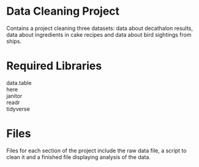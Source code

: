 # Data Cleaning Project
Contains a project cleaning three datasets: data about decathalon results, data about ingredients in cake recipes and data about bird sightings from ships. 
# Required Libraries 
data.table 
<br> here
<br> janitor
<br> readr
<br> tidyverse
# Files
Files for each section of the project include the raw data file, a script to clean it and a finished file displaying analysis of the data. 
